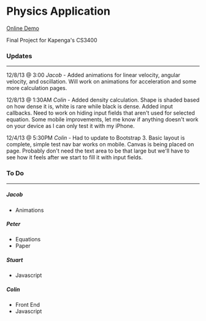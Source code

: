 # Physics Application

[Online Demo](http://cs.wmich.edu/~c6maccreery)

Final Project for Kapenga's CS3400

### Updates

---

12/8/13 @ 3:00 _Jacob_ - Added animations for linear velocity, angular velocity, and oscillation. Will work on animations for acceleration and some more calculation pages.   

12/8/13 @ 1:30AM _Colin_ - Added density calculation. Shape is shaded based on how dense it is, white is rare while black is dense. Added input callbacks. Need to work on hiding input fields that aren't used for selected equation. Some mobile improvements, let me know if anything doesn't work on your device as I can only test it with my iPhone.

12/4/13 @ 5:30PM _Colin_ - Had to update to Bootstrap 3. Basic layout is complete, simple test nav bar works on mobile. Canvas is being placed on page. Probably don't need the text area to be that large but we'll have to see how it feels after we start to fill it with input fields.

### To Do

---

##### Jacob

* Animations

##### Peter

* Equations
* Paper

##### Stuart

* Javascript

##### Colin

* Front End
* Javascript
